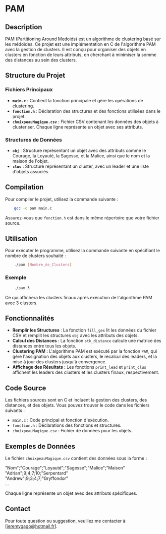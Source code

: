 # PAM

## Description

PAM (Partitioning Around Medoids) est un algorithme de clustering basé sur les médoïdes. Ce projet est une implémentation en C de l'algorithme PAM avec la gestion de clusters. Il est conçu pour organiser des objets en clusters en fonction de leurs attributs, en cherchant à minimiser la somme des distances au sein des clusters.

## Structure du Projet

### Fichiers Principaux

- **`main.c`** : Contient la fonction principale et gère les opérations de clustering.
- **`fonction.h`** : Déclaration des structures et des fonctions utilisées dans le projet.
- **`choixpeauMagique.csv`** : Fichier CSV contenant les données des objets à clusteriser. Chaque ligne représente un objet avec ses attributs.

### Structures de Données

- **`obj`** : Structure représentant un objet avec des attributs comme le Courage, la Loyauté, la Sagesse, et la Malice, ainsi que le nom et la maison de l'objet.
- **`clus`** : Structure représentant un cluster, avec un leader et une liste d'objets associés.

## Compilation

Pour compiler le projet, utilisez la commande suivante :
```sh
    gcc -o pam main.c
```
Assurez-vous que `fonction.h` est dans le même répertoire que votre fichier source.

## Utilisation

Pour exécuter le programme, utilisez la commande suivante en spécifiant le nombre de clusters souhaité :
```sh
    ./pam [Nombre_de_Clusters]
```
### Exemple
```sh
    ./pam 3
```
Ce qui affichera les clusters finaux après exécution de l'algorithme PAM avec 3 clusters.

## Fonctionnalités

- **Remplir les Structures** : La fonction `fill_ges` lit les données du fichier CSV et remplit les structures `obj` avec les attributs des objets.
- **Calcul des Distances** : La fonction `stk_distance` calcule une matrice des distances entre tous les objets.
- **Clustering PAM** : L'algorithme PAM est exécuté par la fonction `PAM`, qui gère l'assignation des objets aux clusters, le recalcul des leaders, et la mise à jour des clusters jusqu'à convergence.
- **Affichage des Résultats** : Les fonctions `print_lead` et `print_clus` affichent les leaders des clusters et les clusters finaux, respectivement.

## Code Source

Les fichiers sources sont en C et incluent la gestion des clusters, des distances, et des objets. Vous pouvez trouver le code dans les fichiers suivants :

- `main.c` : Code principal et fonction d'exécution.
- `fonction.h` : Déclarations des fonctions et structures.
- `choixpeauMagique.csv` : Fichier de données pour les objets.

## Exemples de Données

Le fichier `choixpeauMagique.csv` contient des données sous la forme :

"Nom";"Courage";"Loyauté";"Sagesse";"Malice";"Maison"  
"Adrian";9;4;7;10;"Serpentard"  
"Andrew";9;3;4;7;"Gryffondor"  
...

Chaque ligne représente un objet avec des attributs spécifiques.

## Contact

Pour toute question ou suggestion, veuillez me contacter à [jeremygago@hotmail.fr].
